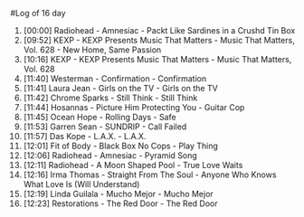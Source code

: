 #Log of 16 day

1. [00:00] Radiohead - Amnesiac - Packt Like Sardines in a Crushd Tin Box
1. [09:52] KEXP - KEXP Presents Music That Matters - Music That Matters, Vol. 628 - New Home, Same Passion
1. [10:16] KEXP - KEXP Presents Music That Matters - Music That Matters, Vol. 628
1. [11:40] Westerman - Confirmation - Confirmation
1. [11:41] Laura Jean - Girls on the TV - Girls on the TV
1. [11:42] Chrome Sparks - Still Think - Still Think
1. [11:44] Hosannas - Picture Him Protecting You - Guitar Cop
1. [11:45] Ocean Hope - Rolling Days - Safe
1. [11:53] Garren Sean - SUNDRIP - Call Failed
1. [11:57] Das Kope - L.A.X. - L.A.X.
1. [12:01] Fit of Body - Black Box No Cops - Play Thing
1. [12:06] Radiohead - Amnesiac - Pyramid Song
1. [12:11] Radiohead - A Moon Shaped Pool - True Love Waits
1. [12:16] Irma Thomas - Straight From The Soul - Anyone Who Knows What Love Is (Will Understand)
1. [12:19] Linda Guilala - Mucho Mejor - Mucho Mejor
1. [12:23] Restorations - The Red Door - The Red Door
